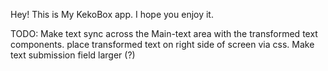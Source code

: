 Hey! This is My KekoBox app. I hope you enjoy it.

TODO:
Make text sync across the Main-text area with the transformed text components. 
place transformed text on right side of screen via css.
Make text submission field larger (?)

